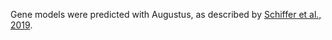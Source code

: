 Gene models were predicted with Augustus, as described by [Schiffer et al., 2019](https://pubmed.ncbi.nlm.nih.gov/31759330/). 
